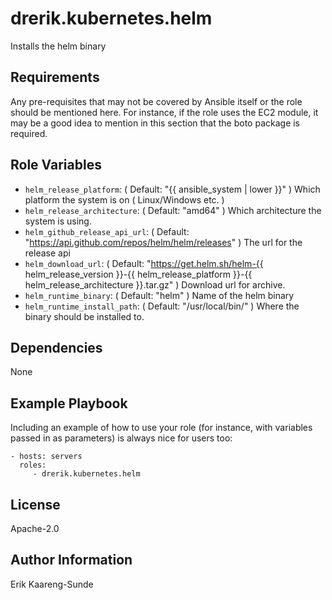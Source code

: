 drerik.kubernetes.helm
=========

Installs the helm binary

Requirements
------------

Any pre-requisites that may not be covered by Ansible itself or the role should be mentioned here. For instance, if the role uses the EC2 module, it may be a good idea to mention in this section that the boto package is required.

Role Variables
--------------

- `helm_release_platform`: ( Default: "{{ ansible_system | lower }}" ) Which platform the system is on ( Linux/Windows etc. )
- `helm_release_architecture`: ( Default: "amd64" ) Which architecture the system is using.
- `helm_github_release_api_url`: ( Default: "https://api.github.com/repos/helm/helm/releases" ) The url for the release api
- `helm_download_url`: ( Default: "https://get.helm.sh/helm-{{ helm_release_version }}-{{ helm_release_platform }}-{{ helm_release_architecture }}.tar.gz" ) Download url for archive.
- `helm_runtime_binary`: ( Default: "helm" ) Name of the helm binary
- `helm_runtime_install_path`: ( Default: "/usr/local/bin/" ) Where the binary should be installed to.

Dependencies
------------

None

Example Playbook
----------------

Including an example of how to use your role (for instance, with variables passed in as parameters) is always nice for users too:

    - hosts: servers
      roles:
         - drerik.kubernetes.helm

License
-------

Apache-2.0

Author Information
------------------

Erik Kaareng-Sunde
